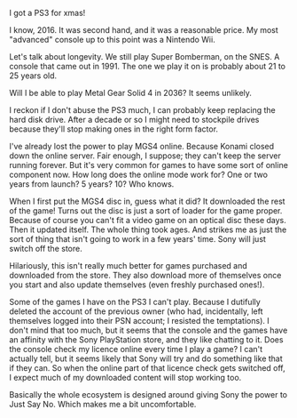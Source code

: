 [brutal]: #title "PS3 shelf life"
[brutal]: #author "David Jones"
[brutal]: #date "2017-01-19"

I got a PS3 for xmas!

I know, 2016.
It was second hand, and it was a reasonable price.
My most "advanced" console up to this point was a Nintendo Wii.

Let's talk about longevity.
We still play Super Bomberman, on the SNES.
A console that came out in 1991.
The one we play it on is probably about 21 to 25 years old.

Will I be able to play Metal Gear Solid 4 in 2036?
It seems unlikely.

I reckon if I don't abuse the PS3 much,
I can probably keep replacing the hard disk drive.
After a decade or so I might need to stockpile drives because
they'll stop making ones in the right form factor.

I've already lost the power to play MGS4 online.
Because Konami closed down the online server.
Fair enough, I suppose; they can't keep the server running forever.
But it's very common for games to
have some sort of online component now.
How long does the online mode work for?
One or two years from launch? 5 years? 10?
Who knows.

When I first put the MGS4 disc in, guess what it did?
It downloaded the rest of the game!
Turns out the disc is just a sort of loader for the game proper.
Because of course you can't
fit a video game on an optical disc these days.
Then it updated itself.
The whole thing took ages.
And strikes me as just the sort of thing that isn't going to work
in a few years' time.
Sony will just switch off the store.

Hilariously, this isn't really much better for games purchased
and downloaded from the store.
They also download more of themselves once you start
and also update themselves
(even freshly purchased ones!).

Some of the games I have on the PS3 I can't play.
Because I dutifully deleted the account of the previous owner
(who had, incidentally, left themselves logged into their PSN
account; I resisted the temptations).
I don't mind that too much,
but it seems that the console and the games have an affinity with
the Sony PlayStation store, and they like chatting to it.
Does the console check my licence online every time I play a game?
I can't actually tell, but it seems likely that Sony will try
and do something like that if they can.
So when the online part of that licence check gets switched off,
I expect much of my downloaded content will stop working too.

Basically the whole ecosystem is designed around giving Sony
the power to Just Say No.
Which makes me a bit uncomfortable.
